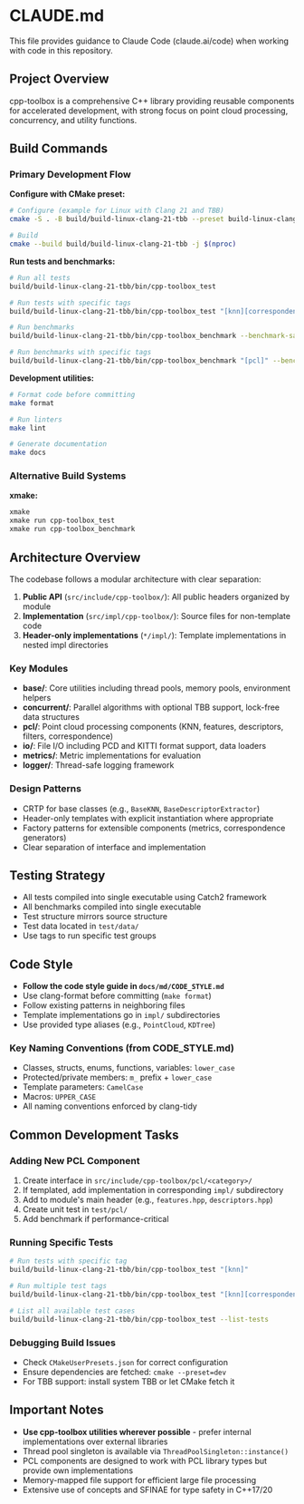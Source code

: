 # CLAUDE.md

This file provides guidance to Claude Code (claude.ai/code) when working with code in this repository.

## Project Overview

cpp-toolbox is a comprehensive C++ library providing reusable components for accelerated development, with strong focus on point cloud processing, concurrency, and utility functions.

## Build Commands

### Primary Development Flow

**Configure with CMake preset:**
```bash
# Configure (example for Linux with Clang 21 and TBB)
cmake -S . -B build/build-linux-clang-21-tbb --preset build-linux-clang-21-tbb

# Build
cmake --build build/build-linux-clang-21-tbb -j $(nproc)
```

**Run tests and benchmarks:**
```bash
# Run all tests
build/build-linux-clang-21-tbb/bin/cpp-toolbox_test

# Run tests with specific tags
build/build-linux-clang-21-tbb/bin/cpp-toolbox_test "[knn][correspondence]"

# Run benchmarks
build/build-linux-clang-21-tbb/bin/cpp-toolbox_benchmark --benchmark-samples 10

# Run benchmarks with specific tags
build/build-linux-clang-21-tbb/bin/cpp-toolbox_benchmark "[pcl]" --benchmark-samples 10
```

**Development utilities:**
```bash
# Format code before committing
make format

# Run linters
make lint

# Generate documentation
make docs
```

### Alternative Build Systems

**xmake:**
```bash
xmake
xmake run cpp-toolbox_test
xmake run cpp-toolbox_benchmark
```

## Architecture Overview

The codebase follows a modular architecture with clear separation:

1. **Public API** (`src/include/cpp-toolbox/`): All public headers organized by module
2. **Implementation** (`src/impl/cpp-toolbox/`): Source files for non-template code
3. **Header-only implementations** (`*/impl/`): Template implementations in nested impl directories

### Key Modules

- **base/**: Core utilities including thread pools, memory pools, environment helpers
- **concurrent/**: Parallel algorithms with optional TBB support, lock-free data structures
- **pcl/**: Point cloud processing components (KNN, features, descriptors, filters, correspondence)
- **io/**: File I/O including PCD and KITTI format support, data loaders
- **metrics/**: Metric implementations for evaluation
- **logger/**: Thread-safe logging framework

### Design Patterns

- CRTP for base classes (e.g., `BaseKNN`, `BaseDescriptorExtractor`)
- Header-only templates with explicit instantiation where appropriate
- Factory patterns for extensible components (metrics, correspondence generators)
- Clear separation of interface and implementation

## Testing Strategy

- All tests compiled into single executable using Catch2 framework
- All benchmarks compiled into single executable
- Test structure mirrors source structure
- Test data located in `test/data/`
- Use tags to run specific test groups

## Code Style

- **Follow the code style guide in `docs/md/CODE_STYLE.md`**
- Use clang-format before committing (`make format`)
- Follow existing patterns in neighboring files
- Template implementations go in `impl/` subdirectories
- Use provided type aliases (e.g., `PointCloud`, `KDTree`)

### Key Naming Conventions (from CODE_STYLE.md)
- Classes, structs, enums, functions, variables: `lower_case`
- Protected/private members: `m_` prefix + `lower_case`
- Template parameters: `CamelCase`
- Macros: `UPPER_CASE`
- All naming conventions enforced by clang-tidy

## Common Development Tasks

### Adding New PCL Component
1. Create interface in `src/include/cpp-toolbox/pcl/<category>/`
2. If templated, add implementation in corresponding `impl/` subdirectory
3. Add to module's main header (e.g., `features.hpp`, `descriptors.hpp`)
4. Create unit test in `test/pcl/`
5. Add benchmark if performance-critical

### Running Specific Tests
```bash
# Run tests with specific tag
build/build-linux-clang-21-tbb/bin/cpp-toolbox_test "[knn]"

# Run multiple test tags
build/build-linux-clang-21-tbb/bin/cpp-toolbox_test "[knn][correspondence]"

# List all available test cases
build/build-linux-clang-21-tbb/bin/cpp-toolbox_test --list-tests
```

### Debugging Build Issues
- Check `CMakeUserPresets.json` for correct configuration
- Ensure dependencies are fetched: `cmake --preset=dev`
- For TBB support: install system TBB or let CMake fetch it

## Important Notes

- **Use cpp-toolbox utilities wherever possible** - prefer internal implementations over external libraries
- Thread pool singleton is available via `ThreadPoolSingleton::instance()`
- PCL components are designed to work with PCL library types but provide own implementations
- Memory-mapped file support for efficient large file processing
- Extensive use of concepts and SFINAE for type safety in C++17/20